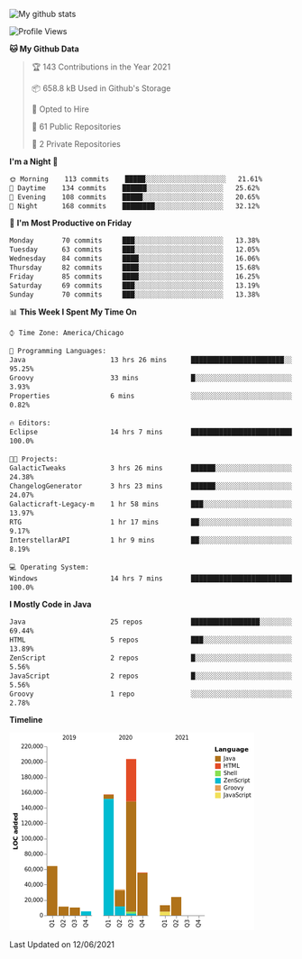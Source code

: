 ![My github stats](https://github-readme-stats.vercel.app/api?username=romvoid95&theme=gruvbox&include_all_commits=true&show_icons=true")

<!--START_SECTION:waka-->
![Profile Views](http://img.shields.io/badge/Profile%20Views-2-blue)

**🐱 My Github Data** 

> 🏆 143 Contributions in the Year 2021
 > 
> 📦 658.8 kB Used in Github's Storage 
 > 
> 💼 Opted to Hire
 > 
> 📜 61 Public Repositories 
 > 
> 🔑 2 Private Repositories  
 > 
**I'm a Night 🦉** 

```text
🌞 Morning    113 commits    █████░░░░░░░░░░░░░░░░░░░░   21.61% 
🌆 Daytime    134 commits    ██████░░░░░░░░░░░░░░░░░░░   25.62% 
🌃 Evening    108 commits    █████░░░░░░░░░░░░░░░░░░░░   20.65% 
🌙 Night      168 commits    ████████░░░░░░░░░░░░░░░░░   32.12%

```
📅 **I'm Most Productive on Friday** 

```text
Monday       70 commits     ███░░░░░░░░░░░░░░░░░░░░░░   13.38% 
Tuesday      63 commits     ███░░░░░░░░░░░░░░░░░░░░░░   12.05% 
Wednesday    84 commits     ████░░░░░░░░░░░░░░░░░░░░░   16.06% 
Thursday     82 commits     ████░░░░░░░░░░░░░░░░░░░░░   15.68% 
Friday       85 commits     ████░░░░░░░░░░░░░░░░░░░░░   16.25% 
Saturday     69 commits     ███░░░░░░░░░░░░░░░░░░░░░░   13.19% 
Sunday       70 commits     ███░░░░░░░░░░░░░░░░░░░░░░   13.38%

```


📊 **This Week I Spent My Time On** 

```text
⌚︎ Time Zone: America/Chicago

💬 Programming Languages: 
Java                     13 hrs 26 mins      ███████████████████████░░   95.25% 
Groovy                   33 mins             █░░░░░░░░░░░░░░░░░░░░░░░░   3.93% 
Properties               6 mins              ░░░░░░░░░░░░░░░░░░░░░░░░░   0.82%

🔥 Editors: 
Eclipse                  14 hrs 7 mins       █████████████████████████   100.0%

🐱‍💻 Projects: 
GalacticTweaks           3 hrs 26 mins       ██████░░░░░░░░░░░░░░░░░░░   24.38% 
ChangelogGenerator       3 hrs 23 mins       ██████░░░░░░░░░░░░░░░░░░░   24.07% 
Galacticraft-Legacy-m    1 hr 58 mins        ███░░░░░░░░░░░░░░░░░░░░░░   13.97% 
RTG                      1 hr 17 mins        ██░░░░░░░░░░░░░░░░░░░░░░░   9.17% 
InterstellarAPI          1 hr 9 mins         ██░░░░░░░░░░░░░░░░░░░░░░░   8.19%

💻 Operating System: 
Windows                  14 hrs 7 mins       █████████████████████████   100.0%

```

**I Mostly Code in Java** 

```text
Java                     25 repos            █████████████████░░░░░░░░   69.44% 
HTML                     5 repos             ███░░░░░░░░░░░░░░░░░░░░░░   13.89% 
ZenScript                2 repos             █░░░░░░░░░░░░░░░░░░░░░░░░   5.56% 
JavaScript               2 repos             █░░░░░░░░░░░░░░░░░░░░░░░░   5.56% 
Groovy                   1 repo              ░░░░░░░░░░░░░░░░░░░░░░░░░   2.78%

```


**Timeline**

![Chart not found](https://raw.githubusercontent.com/ROMVoid95/ROMVoid95/master/charts/bar_graph.png) 


 Last Updated on 12/06/2021
<!--END_SECTION:waka-->
